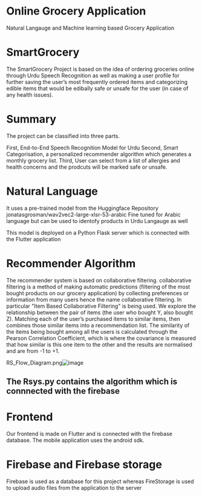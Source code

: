 # Online Grocery Application
Natural Langauge and Machine learning based Grocery Application

# SmartGrocery
The SmartGrocery Project is based on the idea of ordering groceries online through Urdu Speech Recognition as well as making a user profile for further saving the user’s most frequently ordered items and categorizing edible items that would be edibally safe or unsafe for the user (in case of any health issues). 

# Summary 
The project can be classified into three parts.

First, End-to-End Speech Recognition Model for Urdu 
Second, Smart Categorisation, a personalized recommender algorithm which generates a monthly grocery list.
Third, User can select from a list of allergies and health concerns and the prodcuts will be marked safe or unsafe.

# Natural Language
It uses a pre-trained model from the Huggingface Repository 
jonatasgrosman/wav2vec2-large-xlsr-53-arabic
Fine tuned for Arabic language but can be used to identofy products in Urdu Langauge as well

This model is deployed on a Python Flask server which is connected with the Flutter application

# Recommender Algorithm
The recommender system is based on collaborative filtering. collaborative filtering is a method of making automatic predictions (filtering of the most bought products on our grocery application) by collecting preferences or  information from many users hence the name collaborative filtering.
In particular "Item Based Collaborative Filtering" is being used. We explore the relationship between the pair of items (the user who bought Y, also bought Z).
Matching each of the user’s purchased items to similar items, then combines those similar items into a recommendation list. 
The similarity of the items being bought among all the users is calculated through the Pearson Correlation Coefficient, which is where the covariance is measured that how similar is this one item to the other and the results are normalised and are from -1 to +1.

RS_Flow_Diagram.png![image](https://user-images.githubusercontent.com/96544322/147161493-ffdb15b3-8f0d-4904-9aa8-039b18142ef2.png)

## The Rsys.py contains the algorithm which is connnected with the firebase

# Frontend 
Our frontend is made on Flutter and is connected with the firebase database. The mobile application uses the android sdk.

# Firebase and Firebase storage
Firebase is used as a database for this project whereas FireStorage is used to upload audio
files from the application to the server
